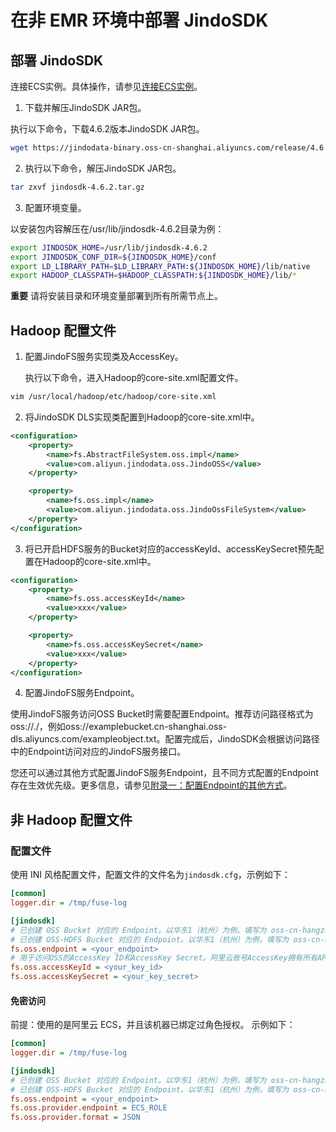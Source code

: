 # 在非 EMR 环境中部署 JindoSDK

## 部署 JindoSDK

连接ECS实例。具体操作，请参见[连接ECS实例](https://help.aliyun.com/document_detail/163467.htm#section-fqu-flq-xvv)。

1.  下载并解压JindoSDK JAR包。
    
执行以下命令，下载4.6.2版本JindoSDK JAR包。
        
```bash
wget https://jindodata-binary.oss-cn-shanghai.aliyuncs.com/release/4.6.2/jindosdk-4.6.2.tar.gz
```

2.  执行以下命令，解压JindoSDK JAR包。
    
```bash
tar zxvf jindosdk-4.6.2.tar.gz
```

3.  配置环境变量。
    
以安装包内容解压在/usr/lib/jindosdk-4.6.2目录为例：

```bash
export JINDOSDK_HOME=/usr/lib/jindosdk-4.6.2
export JINDOSDK_CONF_DIR=${JINDOSDK_HOME}/conf
export LD_LIBRARY_PATH=$LD_LIBRARY_PATH:${JINDOSDK_HOME}/lib/native
export HADOOP_CLASSPATH=$HADOOP_CLASSPATH:${JINDOSDK_HOME}/lib/*
```

**重要** 请将安装目录和环境变量部署到所有所需节点上。

## Hadoop 配置文件

1.  配置JindoFS服务实现类及AccessKey。
    
    执行以下命令，进入Hadoop的core-site.xml配置文件。
        
```bash
vim /usr/local/hadoop/etc/hadoop/core-site.xml
```

2.  将JindoSDK DLS实现类配置到Hadoop的core-site.xml中。
    
```xml
<configuration>
    <property>
        <name>fs.AbstractFileSystem.oss.impl</name>
        <value>com.aliyun.jindodata.oss.JindoOSS</value>
    </property>

    <property>
        <name>fs.oss.impl</name>
        <value>com.aliyun.jindodata.oss.JindoOssFileSystem</value>
    </property>
</configuration>
```

3.  将已开启HDFS服务的Bucket对应的accessKeyId、accessKeySecret预先配置在Hadoop的core-site.xml中。
    
```xml
<configuration>
    <property>
        <name>fs.oss.accessKeyId</name>
        <value>xxx</value>
    </property>

    <property>
        <name>fs.oss.accessKeySecret</name>
        <value>xxx</value>
    </property>
</configuration>
```

4.  配置JindoFS服务Endpoint。
    

使用JindoFS服务访问OSS Bucket时需要配置Endpoint。推荐访问路径格式为oss://<Bucket>.<Endpoint>/<Object>，例如oss://examplebucket.cn-shanghai.oss-dls.aliyuncs.com/exampleobject.txt。配置完成后，JindoSDK会根据访问路径中的Endpoint访问对应的JindoFS服务接口。

您还可以通过其他方式配置JindoFS服务Endpoint，且不同方式配置的Endpoint存在生效优先级。更多信息，请参见[附录一：配置Endpoint的其他方式](https://help.aliyun.com/document_detail/332830.html#section-rw3-w05-2ub)。

## 非 Hadoop 配置文件

### 配置文件

使用 INI 风格配置文件，配置文件的文件名为`jindosdk.cfg`，示例如下：

```ini
[common]
logger.dir = /tmp/fuse-log

[jindosdk]
# 已创建 OSS Bucket 对应的 Endpoint。以华东1（杭州）为例，填写为 oss-cn-hangzhou.aliyuncs.com。
# 已创建 OSS-HDFS Bucket 对应的 Endpoint。以华东1（杭州）为例，填写为 oss-cn-hangzhou.aliyuncs.com。
fs.oss.endpoint = <your_endpoint>
# 用于访问OSS的AccessKey ID和AccessKey Secret。阿里云账号AccessKey拥有所有API的访问权限，风险很高。强烈建议您创建并使用RAM用户进行API访问或日常运维，请登录RAM控制台创建RAM用户。
fs.oss.accessKeyId = <your_key_id>
fs.oss.accessKeySecret = <your_key_secret>
```

#### 免密访问

前提：使用的是阿里云 ECS，并且该机器已绑定过角色授权。 示例如下：

```ini
[common]
logger.dir = /tmp/fuse-log

[jindosdk]
# 已创建 OSS Bucket 对应的 Endpoint。以华东1（杭州）为例，填写为 oss-cn-hangzhou.aliyuncs.com。
# 已创建 OSS-HDFS Bucket 对应的 Endpoint。以华东1（杭州）为例，填写为 oss-cn-hangzhou.aliyuncs.com。
fs.oss.endpoint = <your_endpoint>
fs.oss.provider.endpoint = ECS_ROLE
fs.oss.provider.format = JSON
```
